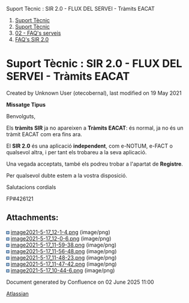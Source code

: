 Suport Tècnic : SIR 2.0 - FLUX DEL SERVEI - Tràmits EACAT  

1.  [Suport Tècnic](index.html)
2.  [Suport Tècnic](13893782.html)
3.  [02 - FAQ's serveis](26313393.html)
4.  [FAQ's SIR 2.0](41523073.html)

Suport Tècnic : SIR 2.0 - FLUX DEL SERVEI - Tràmits EACAT
=========================================================

Created by Unknown User (otecobernal), last modified on 19 May 2021

**Missatge Tipus**

Benvolguts,

Els **tràmits SIR** ja no apareixen a **Tràmits EACAT**: és normal, ja no és un tràmit EACAT com era fins ara.

El **SIR 2.0** és una aplicació **independent**, com e-NOTUM, e-FACT o qualsevol altra, i per tant els trobareu a la seva aplicació.

Una vegada acceptats, també els podreu trobar a l'apartat de **Registre**.

Per qualsevol dubte estem a la vostra disposició.

Salutacions cordials

  

FP#426121

  

  

Attachments:
------------

![](images/icons/bullet_blue.gif) [image2021-5-17\_12-1-4.png](attachments/41523267/41523268.png) (image/png)  
![](images/icons/bullet_blue.gif) [image2021-5-17\_12-0-6.png](attachments/41523267/41523269.png) (image/png)  
![](images/icons/bullet_blue.gif) [image2021-5-17\_11-59-38.png](attachments/41523267/41523270.png) (image/png)  
![](images/icons/bullet_blue.gif) [image2021-5-17\_11-56-48.png](attachments/41523267/41523271.png) (image/png)  
![](images/icons/bullet_blue.gif) [image2021-5-17\_11-48-23.png](attachments/41523267/41523272.png) (image/png)  
![](images/icons/bullet_blue.gif) [image2021-5-17\_11-47-42.png](attachments/41523267/41523273.png) (image/png)  
![](images/icons/bullet_blue.gif) [image2021-5-17\_10-44-6.png](attachments/41523267/41523274.png) (image/png)  

Document generated by Confluence on 02 June 2025 11:00

[Atlassian](http://www.atlassian.com/)